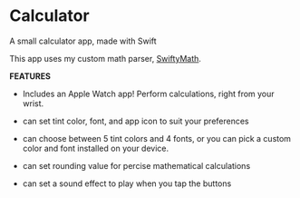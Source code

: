 # Calculator
A small calculator app, made with Swift

This app uses my custom math parser, [SwiftyMath](https://github.com/jaredrkozar/SwiftyMath). 

**FEATURES**

- Includes an Apple Watch app! Perform calculations, right from your wrist.

- can set tint color, font, and app icon to suit your preferences

- can choose between 5 tint colors and 4 fonts, or you can pick a custom color and font installed on your device.

- can set rounding value for percise mathematical calculations

- can set a sound effect to play when you tap the buttons
